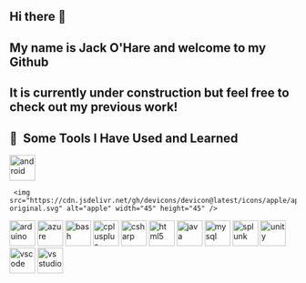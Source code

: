 ## Hi there 👋
## My name is Jack O'Hare and welcome to my Github 
## It is currently under construction but feel free to check out my previous work!

<h2> 🚀 &nbsp;Some Tools I Have Used and Learned</h2>
<p align="left">
  <!-- Android -->
  <img src="https://cdn.jsdelivr.net/gh/devicons/devicon/icons/android/android-original.svg" alt="android" width="45" height="45" />

     <img src="https://cdn.jsdelivr.net/gh/devicons/devicon@latest/icons/apple/apple-original.svg" alt="apple" width="45" height="45" />
          

  <!-- Arduino -->
  <img src="https://cdn.jsdelivr.net/gh/devicons/devicon/icons/arduino/arduino-original.svg" alt="arduino" width="45" height="45" />

  <!-- Azure -->
  <img src="https://cdn.jsdelivr.net/gh/devicons/devicon/icons/azure/azure-original.svg" alt="azure" width="45" height="45" />

  <!-- Bash -->
  <img src="https://cdn.jsdelivr.net/gh/devicons/devicon/icons/bash/bash-original.svg" alt="bash" width="45" height="45" />

  <!-- C++ -->
  <img src="https://cdn.jsdelivr.net/gh/devicons/devicon/icons/cplusplus/cplusplus-original.svg" alt="cplusplus" width="45" height="45" />

  <!-- C# -->
  <img src="https://cdn.jsdelivr.net/gh/devicons/devicon/icons/csharp/csharp-original.svg" alt="csharp" width="45" height="45" />

  <!-- HTML5 -->
  <img src="https://cdn.jsdelivr.net/gh/devicons/devicon/icons/html5/html5-original.svg" alt="html5" width="45" height="45" />

  <!-- Java -->
  <img src="https://cdn.jsdelivr.net/gh/devicons/devicon/icons/java/java-original.svg" alt="java" width="45" height="45" />

  <!-- MySQL -->
  <img src="https://cdn.jsdelivr.net/gh/devicons/devicon/icons/mysql/mysql-original.svg" alt="mysql" width="45" height="45" />

  <!-- Splunk -->
  <img src="https://cdn.jsdelivr.net/gh/devicons/devicon/icons/splunk/splunk-original-wordmark.svg" alt="splunk" width="45" height="45" />

  <!-- Unity -->
  <img src="https://cdn.jsdelivr.net/gh/devicons/devicon/icons/unity/unity-original.svg" alt="unity" width="45" height="45" />

  <!-- VS Code -->
  <img src="https://cdn.jsdelivr.net/gh/devicons/devicon/icons/vscode/vscode-original.svg" alt="vscode" width="45" height="45" />
  
  <img src="https://cdn.jsdelivr.net/gh/devicons/devicon@latest/icons/visualstudio/visualstudio-original.svg"  alt="vs studio" width="45" height="45"/>
          
</p>



<!--
**JackOhare27/JackOhare27** is a ✨ _special_ ✨ repository because its `README.md` (this file) appears on your GitHub profile.

Here are some ideas to get you started:

- 🔭 I’m currently working on ...
- 🌱 I’m currently learning ...
- 👯 I’m looking to collaborate on ...
- 🤔 I’m looking for help with ...
- 💬 Ask me about ...
- 📫 How to reach me: ...
- 😄 Pronouns: ...
- ⚡ Fun fact: ...
-->
